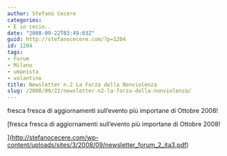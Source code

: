 ```yaml
---
author: Stefano Cecere
categories:
- E io cecio..
date: "2008-09-22T03:49:03Z"
guid: http://stefanocecere.com/?p=1204
id: 1204
tags:
- Forum
- Milano
- umanista
- volantino
title: Newsletter n.2 La Forza della Nonviolenza
slug: /2008/09/22/newsletter-n2-la-forza-della-nonviolenza/
---
```


fresca fresca di aggiornamenti sull&#8217;evento più importane di Ottobre 2008!

[fresca fresca di aggiornamenti sull&#8217;evento più importane di Ottobre 2008!

](http://stefanocecere.com/wp-content/uploads/sites/3/2008/09/newsletter_forum_2_ita3.pdf)
